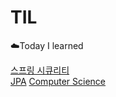 # TIL
☁️Today I learned


[스프링 시큐리티](https://github.com/cksgns93/SpringSecurity)  
[JPA](https://github.com/cksgns93/jpa_programming)
[Computer Science](https://github.com/cksgns93/ComputerScience)
